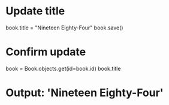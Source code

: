 # Update title
book.title = "Nineteen Eighty-Four"
book.save()

# Confirm update
book = Book.objects.get(id=book.id)
book.title
# Output: 'Nineteen Eighty-Four'

